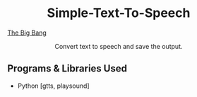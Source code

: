 <h1 align="center">Simple-Text-To-Speech</h1>

[The Big Bang](https://websites.umich.edu/~gs265/bigbang.htm)

<p align="center">
  Convert text to speech and save the output.
</p>

## Programs & Libraries Used

- Python [gtts, playsound]
